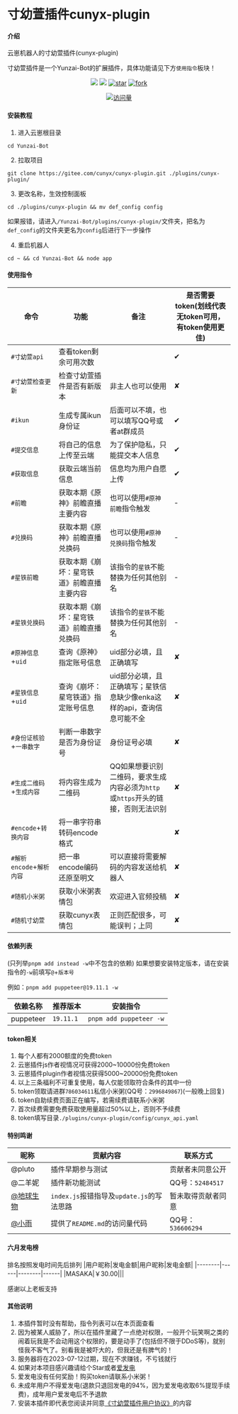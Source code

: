 </div>
 <h1>寸幼萱插件cunyx-plugin</h1>
</div>

#### 介绍
云崽机器人的寸幼萱插件(cunyx-plugin)

寸幼萱插件是一个Yunzai-Bot的扩展插件，具体功能请见下方`使用指令`板块！

<div>
<div align="center">

[![](https://img.shields.io/badge/cunyx-plugin-LightPink)](https://gitee.com/cunyx/cunyx-plugin)
[![](https://img.shields.io/badge/Author-寸幼萱-DeepSkyBlue)](https://gitee.com/cunyx)
<a href='https://gitee.com/cunyx/cunyx-plugin/stargazers'><img src='https://gitee.com/cunyx/cunyx-plugin/badge/star.svg?theme=dark' alt='star'></img></a>
<a href='https://gitee.com/cunyx/cunyx-plugin/members'><img src='https://gitee.com/cunyx/cunyx-plugin/badge/fork.svg?theme=dark' alt='fork'></img></a>

[![访问量](https://profile-counter.glitch.me/cunyx-plugin/count.svg)](https://gitee.com/cunyx/cunyx-plugin.git)

</div>
</div>

#### 安装教程

1.  进入云崽根目录
```
cd Yunzai-Bot
```

2.  拉取项目
```
git clone https://gitee.com/cunyx/cunyx-plugin.git ./plugins/cunyx-plugin/
```

3.  更改名称，生效控制面板

```
cd ./plugins/cunyx-plugin && mv def_config config
```
如果报错，请进入`/Yunzai-Bot/plugins/cunyx-plugin/`文件夹，把名为`def_config`的文件夹更名为`config`后进行下一步操作

4.  重启机器人
```
cd ~ && cd Yunzai-Bot && node app
```
#### 使用指令
|命令|功能|备注|是否需要token(划线代表无token可用，有token使用更佳)|
|-----|-----------|--------------|---|
|`#寸幼萱api`|查看token剩余可用次数| |✔|
|`#寸幼萱检查更新`|检查寸幼萱插件是否有新版本|非主人也可以使用|✘|
|`#ikun`|生成专属ikun身份证|后面可以不填，也可以填写QQ号或者at群成员|✔|
|`#提交信息`|将自己的信息上传至云端|为了保护隐私，只能提交本人信息| ✔ |
|`#获取信息`|获取云端当前信息|信息均为用户自愿上传| ✔ |
|`#前瞻`|获取本期《原神》前瞻直播主要内容|也可以使用`#原神前瞻`指令触发| - |
|`#兑换码`|获取本期《原神》前瞻直播兑换码|也可以使用`#原神兑换码`指令触发| - |
|`#星铁前瞻`|获取本期《崩坏：星穹铁道》前瞻直播主要内容|该指令的`星铁`不能替换为任何其他别名| - |
|`#星铁兑换码`|获取本期《崩坏：星穹铁道》前瞻直播兑换码|该指令的`星铁`不能替换为任何其他别名| - |
|`#原神信息`+`uid`|查询《原神》指定账号信息|uid部分必填，且正确填写|✘|
|`#星铁信息`+`uid`|查询《崩坏：星穹铁道》指定账号信息|uid部分必填，且正确填写；星铁信息缺少像enka这样的api，查询信息可能不全|✘|
|`#身份证核验`+`一串数字`|判断一串数字是否为身份证号|身份证号必填|✘|
|`#生成二维码`+`生成内容`|将内容生成为二维码|QQ如果想要识别二维码，要求生成内容必须为`http`或`https`开头的链接，否则无法识别|✘|
|`#encode`+`转换内容`|将一串字符串转码encode格式| |✘|
|`#解析encode`+`解析内容`|把一串encode编码还原至明文|可以直接将需要解码的内容发送给机器人|✘|
|`#随机小米粥`|获取小米粥表情包|欢迎进入官频投稿|✘|
|`#随机寸幼萱`|获取cunyx表情包|正则匹配很多，可能误判；上同|✘|

#### 依赖列表

(只列举`pnpm add instead -w`中不包含的依赖)
如果想要安装特定版本，请在安装指令的`-w`前填写`@`+`版本号`

例如：`pnpm add puppeteer@19.11.1 -w`

|依赖名称|推荐版本|安装指令|
|----------|----------|-------------------|
|puppeteer|`19.11.1`|`pnpm add puppeteer -w`|

#### token相关
1.   每个人都有2000额度的免费token
2.   云崽插件js作者视情况可获得2000~10000份免费token
3.   云崽插件plugin作者视情况获得5000~20000份免费token
4.   以上三条福利不可重复使用，每人仅能领取符合条件的其中一份
5.   token领取请进群`786034611`私信小米粥(QQ号：`2996849867`)(一般晚上回复)
6.   token自助续费页面正在编写，若需续费请联系小米粥
7.   首次续费需要免费获取使用量超过50%以上，否则不予续费
8.   token填写目录`./plugins/cunyx-plugin/config/cunyx_api.yaml`

####  特别鸣谢
|昵称|贡献内容|联系方式|
|---------|------------------|----------|
|@pluto|插件早期参与测试|贡献者未同意公开|
|@二羊妮|插件新功能测试|QQ号：`52484517`|
| [@地球生物](https://gitee.com/jiang-zhitao-1)|`index.js`报错指导及`update.js`的写法思路|暂未取得贡献者同意|
| [@小雨](https://gitee.com/SHIKEAIXY)|提供了`README.md`的访问量代码|QQ号：`536606294`|

#### 六月发电榜
排名按照发电时间先后排列
|用户昵称|发电金额|用户昵称|发电金额|
|--------|------|--------|------|
|MASAKA|￥30.00|||

感谢以上老板支持

#### 其他说明
1.   本插件暂时没有帮助，指令列表可以在本页面查看
2.   因为被某人威胁了，所以在插件里藏了一点绝对权限，一般开个玩笑啊之类的闹着玩我是不会动用这个权限的，要是动手了(包括但不限于DDoS等)，就别怪我不客气了。别看我是被吓大的，但我还是有脾气的！
3.   服务器将在2023-07-12过期，现在不求赚钱，不亏钱就行
4.   如果对本项目感兴趣请给个Star或者[爱发电](https://afdian.net/a/woxmz)
5.   爱发电没有任何奖励！购买token请联系小米粥！
6.   未成年用户不得爱发电(退款只退回发电的94%，因为爱发电收取6%提现手续费)，成年用户爱发电后不予退款
7.   安装本插件即代表您阅读并同意[《寸幼萱插件用户协议》](https://plugin.cunyx.cn/user_protocol.php)的内容

